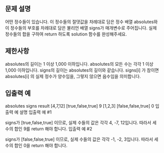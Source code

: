 ## 문제 설명
어떤 정수들이 있습니다. 이 정수들의 절댓값을 차례대로 담은 정수 배열 absolutes와 이 정수들의 부호를 차례대로 담은 불리언 배열 signs가 매개변수로 주어집니다. 실제 정수들의 합을 구하여 return 하도록 solution 함수를 완성해주세요.

## 제한사항
absolutes의 길이는 1 이상 1,000 이하입니다.
absolutes의 모든 수는 각각 1 이상 1,000 이하입니다.
signs의 길이는 absolutes의 길이와 같습니다.
signs[i] 가 참이면 absolutes[i] 의 실제 정수가 양수임을, 그렇지 않으면 음수임을 의미합니다.
## 입출력 예
absolutes	signs	result
[4,7,12]	[true,false,true]	9
[1,2,3]	[false,false,true]	0
입출력 예 설명
입출력 예 #1

signs가 [true,false,true] 이므로, 실제 수들의 값은 각각 4, -7, 12입니다.
따라서 세 수의 합인 9를 return 해야 합니다.
입출력 예 #2

signs가 [false,false,true] 이므로, 실제 수들의 값은 각각 -1, -2, 3입니다.
따라서 세 수의 합인 0을 return 해야 합니다.
